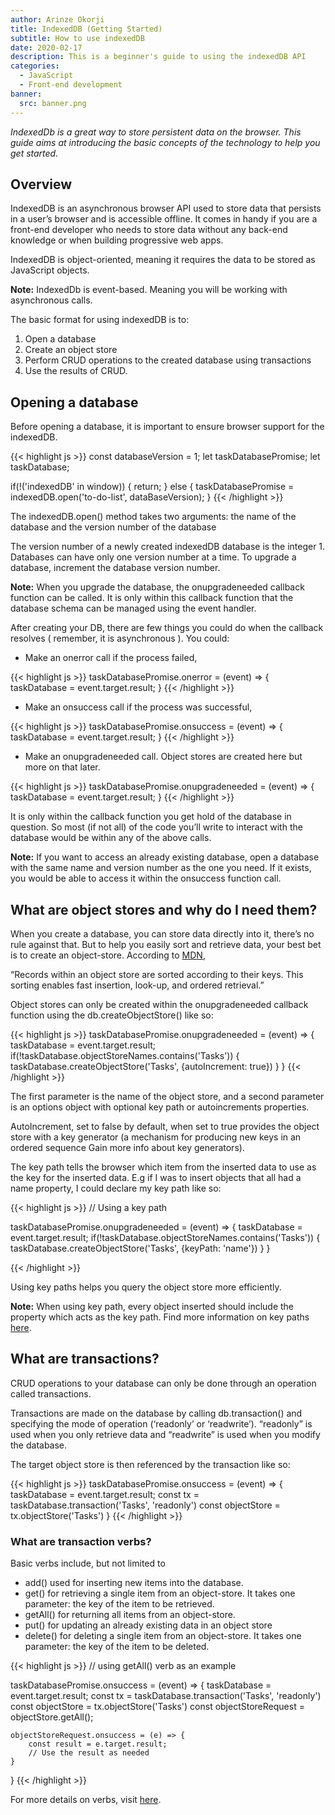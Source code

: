 ```yaml
---
author: Arinze Okorji
title: IndexedDB (Getting Started)
subtitle: How to use indexedDB
date: 2020-02-17
description: This is a beginner's guide to using the indexedDB API
categories:
  - JavaScript
  - Front-end development
banner:
  src: banner.png
---
```


*IndexedDb is a great way to store persistent data on the browser. This guide aims at introducing the basic concepts of the technology to help you get started.*
<!--more-->


## Overview

IndexedDB is an asynchronous browser API used to store data that persists in a user’s browser and is accessible offline. It comes in handy if you are a front-end developer who needs to store data without any back-end knowledge or when building progressive web apps.

IndexedDB is object-oriented, meaning it requires the data to be stored as JavaScript objects.

**Note:** IndexedDb is event-based. Meaning you will be working with asynchronous calls.

The basic format for using indexedDB is to:
1. Open a database
2. Create an object store
3. Perform CRUD operations to the created database using transactions
4. Use the results of CRUD.

## Opening a database

Before opening a database, it is important to ensure browser support for the indexedDB.


{{< highlight js >}}
const databaseVersion = 1;
let taskDatabasePromise;
let taskDatabase;

if(!('indexedDB' in window)) {
    return;
} else {
    taskDatabasePromise = indexedDB.open('to-do-list', dataBaseVersion);
}
{{< /highlight >}}

The indexedDB.open() method takes two arguments: 
the name of the database and
the version number of the database

The version number of a newly created indexedDB database is the integer 1. Databases can have only one version number at a time. To upgrade a database, increment the database version number.

**Note:** When you upgrade the database, the onupgradeneeded callback function can be called. It is only within this callback function that the database schema can be managed using the event handler.

After creating your DB, there are few things you could do when the callback resolves ( remember, it is asynchronous ). You could:
- Make an onerror call if the process failed,

{{< highlight js >}}
taskDatabasePromise.onerror = (event) => {
    taskDatabase = event.target.result;
}
{{< /highlight >}}

- Make an onsuccess call if the process was successful,

{{< highlight js >}}
taskDatabasePromise.onsuccess = (event) => {
    taskDatabase = event.target.result;
}
{{< /highlight >}}

- Make an onupgradeneeded call. Object stores are created here but more on that later.

{{< highlight js >}}
taskDatabasePromise.onupgradeneeded = (event) => {
    taskDatabase = event.target.result;
}
{{< /highlight >}}

It is only within the callback function you get hold of the database in question. So most (if not all) of the code you’ll write to interact with the database would be within any of the above calls.

**Note:** If you want to access an already existing database, open a database with the same name and version number as the one you need. If it exists, you would be able to access it within the onsuccess function call.

## What are object stores and why do I need them?

When you create a database, you can store data directly into it, there’s no rule against that. But to help you easily sort and retrieve data, your best bet is to create an object-store. According to [MDN](https://developer.mozilla.org/en-US/docs/Web/API/IDBObjectStore), 

“Records within an object store are sorted according to their keys. This sorting enables fast insertion, look-up, and ordered retrieval.”

Object stores can only be created within the onupgradeneeded callback function using the db.createObjectStore() like so:


{{< highlight js >}}
taskDatabasePromise.onupgradeneeded = (event) => {
    taskDatabase = event.target.result;
    if(!taskDatabase.objectStoreNames.contains('Tasks')) {
        taskDatabase.createObjectStore('Tasks', {autoIncrement: true})
    }
}
{{< /highlight >}}

The first parameter is the name of the object store, and a second parameter is an options object with optional key path or autoincrements properties. 

AutoIncrement, set to false by default, when set to true provides the object store with a key generator (a mechanism for producing new keys in an ordered sequence Gain more info about key generators).

The key path tells the browser which item from the inserted data to use as the key for the inserted data. E.g if I was to insert objects that all had a name property, I could declare my key path like so:


{{< highlight js >}}
// Using a key path

taskDatabasePromise.onupgradeneeded = (event) => {
    taskDatabase = event.target.result;
    if(!taskDatabase.objectStoreNames.contains('Tasks')) {
        taskDatabase.createObjectStore('Tasks', {keyPath: 'name'})
    }
}

{{< /highlight >}}

Using key paths helps you query the object store more efficiently.

**Note:** When using key path, every object inserted should include the property which acts as the key path.
Find more information on key paths [here](https://developer.mozilla.org/en-US/docs/Web/API/IndexedDB_API/Basic_Concepts_Behind_IndexedDB#gloss_keypath).

## What are transactions?

CRUD operations to your database can only be done through an operation called transactions. 

Transactions are made on the database by calling db.transaction() and specifying the mode of operation (‘readonly’ or ‘readwrite’). “readonly” is used when you only retrieve data and “readwrite” is used when you modify the database.

The target object store is then referenced by the transaction like so:

{{< highlight js >}}
taskDatabasePromise.onsuccess = (event) => {
    taskDatabase = event.target.result;
    const tx = taskDatabase.transaction('Tasks', 'readonly')
    const objectStore = tx.objectStore('Tasks')
}
{{< /highlight >}}


### What are transaction verbs?

Basic verbs include, but not limited to
- add() used for inserting new items into the database.
- get() for retrieving a single item from an object-store. It takes one parameter: the key of the item to be retrieved. 
- getAll() for returning all items from an object-store.
- put() for updating an already existing data in an object store
- delete() for deleting a single item from an object-store. It takes one parameter: the key of the item to be deleted.

{{< highlight js >}}
// using getAll() verb as an example

taskDatabasePromise.onsuccess = (event) => {
    taskDatabase = event.target.result;
    const tx = taskDatabase.transaction('Tasks', 'readonly')
    const objectStore = tx.objectStore('Tasks')
    const objectStoreRequest = objectStore.getAll();

    objectStoreRequest.onsuccess = (e) => {
        const result = e.target.result;
        // Use the result as needed
    }
}
{{< /highlight >}}

For more details on verbs, visit [here](https://developer.mozilla.org/en-US/docs/Web/API/IDBObjectStore).



